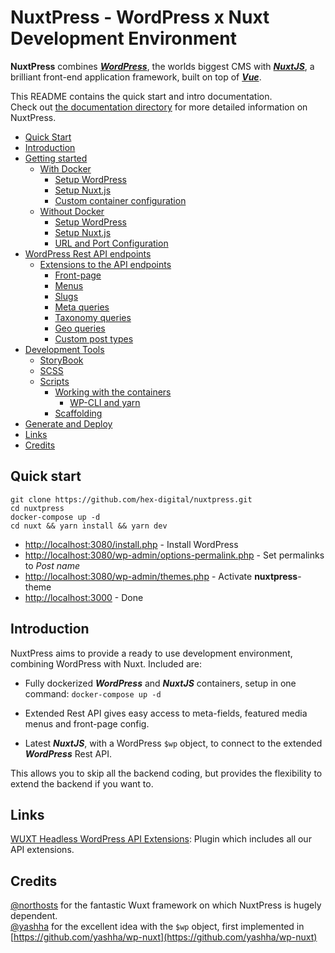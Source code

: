 # NuxtPress - WordPress x Nuxt Development Environment

**NuxtPress** combines [**_WordPress_**](https://wordpress.com/), the worlds biggest CMS with [**_NuxtJS_**](https://nuxtjs.org/),
a brilliant front-end application framework, built on top of [**_Vue_**](https://vuejs.org/v2/guide/).

This README contains the quick start and intro documentation.  
Check out [the documentation directory](docs) for more detailed information on NuxtPress.

- [Quick Start](#quick)
- [Introduction](#intro)
- [Getting started](docs/1-GettingStarted.md#start)
  - [With Docker](docs/1-GettingStarted.md#with-docker)
    - [Setup WordPress](docs/1-GettingStarted.md#setup-wp)
    - [Setup Nuxt.js](docs/1-GettingStarted.md#setup-nuxt-docker)
    - [Custom container configuration](docs/1-GettingStarted.md#custom-container-configuration)
  - [Without Docker](docs/1-GettingStarted.md#without-docker)
    - [Setup WordPress](docs/1-GettingStarted.md#setup-wp-no-docker)
    - [Setup Nuxt.js](docs/1-GettingStarted.md#setup-nuxt-no-docker)
    - [URL and Port Configuration](docs/1-GettingStarted.md#port-config)
- [WordPress Rest API endpoints](docs/2-WordPressRestApi.md#ep)
  - [Extensions to the API endpoints](docs/2-WordPressRestApi.md#epp)
    - [Front-page](docs/2-WordPressRestApi.md#epp-front)
    - [Menus](docs/2-WordPressRestApi.md#epp-menu)
    - [Slugs](docs/2-WordPressRestApi.md#epp-slugs)
    - [Meta queries](docs/2-WordPressRestApi.md#epp-meta)
    - [Taxonomy queries](docs/2-WordPressRestApi.md#epp-tax)
    - [Geo queries](docs/2-WordPressRestApi.md#epp-geo)
    - [Custom post types](docs/2-WordPressRestApi.md#epp-cpt)
- [Development Tools](docs/3-DevelopmentTools.md#development-tools)
  - [StoryBook](docs/3-DevelopmentTools.md#storybook)
  - [SCSS](docs/3-DevelopmentTools.md#scss)
  - [Scripts](docs/3-DevelopmentTools.md#scripts)
    - [Working with the containers](docs/3-DevelopmentTools.md#scripts-containers)
      - [WP-CLI and yarn](docs/3-DevelopmentTools.md#scripts-containers-tools)
    - [Scaffolding](docs/3-DevelopmentTools.md#scripts-scaffolding)
- [Generate and Deploy](docs/4-GenerateStaticSite.md#deploy)
- [Links](#links)
- [Credits](#cred)

## Quick start

<a name="quick"/>

    git clone https://github.com/hex-digital/nuxtpress.git
    cd nuxtpress
    docker-compose up -d
    cd nuxt && yarn install && yarn dev

- [http://localhost:3080/install.php](http://localhost:3080/install.php) - Install WordPress
- [http://localhost:3080/wp-admin/options-permalink.php](http://localhost:3080/wp-admin/options-permalink.php) - Set permalinks to _Post name_
- [http://localhost:3080/wp-admin/themes.php](http://localhost:3080/wp-admin/themes.php) - Activate **nuxtpress**-theme
- [http://localhost:3000](http://localhost:3000) - Done

## Introduction

<a name="intro"/>

NuxtPress aims to provide a ready to use development environment, combining WordPress with Nuxt.
Included are:

- Fully dockerized **_WordPress_** and **_NuxtJS_** containers, setup in one command: `docker-compose up -d`

- Extended Rest API gives easy access to meta-fields, featured media menus and front-page config.

- Latest **_NuxtJS_**, with a WordPress `$wp` object, to connect to the extended **_WordPress_** Rest API.

This allows you to skip all the backend coding, but provides the flexibility to extend the backend if you want to.

## Links

<a name="links"/>

[WUXT Headless WordPress API Extensions](https://wordpress.org/plugins/wuxt-headless-wp-api-extensions/): Plugin which includes all our API extensions.

## Credits

<a name="cred"/>

[@northosts](https://github.com/northosts/wuxt) for the fantastic Wuxt framework on which NuxtPress is hugely dependent.  
[@yashha](https://github.com/yashha/wp-nuxt/commits?author=yashha) for the excellent idea with the `$wp` object, first implemented in [https://github.com/yashha/wp-nuxt](https://github.com/yashha/wp-nuxt)
